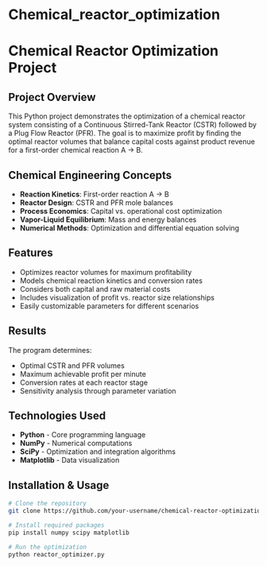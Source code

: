 # Chemical_reactor_optimization
# Chemical Reactor Optimization Project

## Project Overview
This Python project demonstrates the optimization of a chemical reactor system consisting of a Continuous Stirred-Tank Reactor (CSTR) followed by a Plug Flow Reactor (PFR). The goal is to maximize profit by finding the optimal reactor volumes that balance capital costs against product revenue for a first-order chemical reaction A → B.

##  Chemical Engineering Concepts
- **Reaction Kinetics**: First-order reaction A → B
- **Reactor Design**: CSTR and PFR mole balances
- **Process Economics**: Capital vs. operational cost optimization
- **Vapor-Liquid Equilibrium**: Mass and energy balances
- **Numerical Methods**: Optimization and differential equation solving

## Features
- Optimizes reactor volumes for maximum profitability
- Models chemical reaction kinetics and conversion rates
- Considers both capital and raw material costs
- Includes visualization of profit vs. reactor size relationships
- Easily customizable parameters for different scenarios

## Results
The program determines:
- Optimal CSTR and PFR volumes
- Maximum achievable profit per minute
- Conversion rates at each reactor stage
- Sensitivity analysis through parameter variation

## Technologies Used
- **Python** - Core programming language
- **NumPy** - Numerical computations
- **SciPy** - Optimization and integration algorithms
- **Matplotlib** - Data visualization

## Installation & Usage
```bash
# Clone the repository
git clone https://github.com/your-username/chemical-reactor-optimization.git

# Install required packages
pip install numpy scipy matplotlib

# Run the optimization
python reactor_optimizer.py
